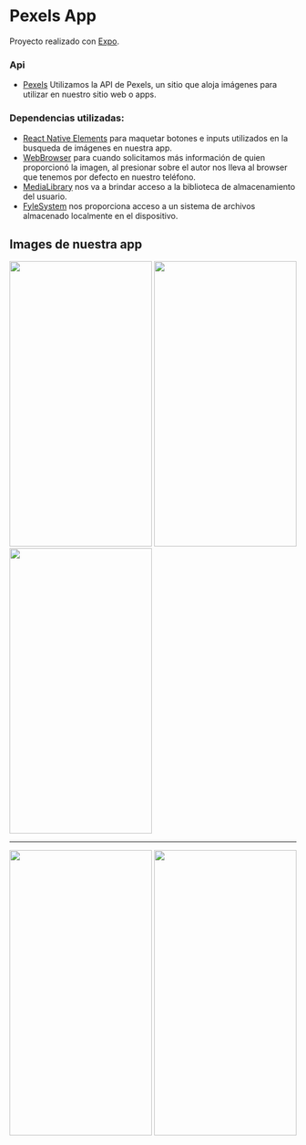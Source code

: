 
# **Pexels App**

Proyecto realizado con [Expo](https://docs.expo.dev/).

### Api
* [Pexels](https://www.pexels.com/es-es/api/documentation/)
Utilizamos la API de Pexels, un sitio que aloja imágenes para utilizar en nuestro sitio web o apps.

### Dependencias utilizadas:

* [React Native Elements](https://reactnativeelements.com/) para maquetar botones e inputs utilizados en la busqueda de imágenes en nuestra app.
* [WebBrowser](https://docs.expo.dev/versions/latest/sdk/webbrowser/) para cuando solicitamos más información de quien proporcionó la imagen, al presionar sobre el autor nos lleva al browser que tenemos por defecto en nuestro teléfono.
* [MediaLibrary](https://docs.expo.dev/versions/latest/sdk/media-library/) nos va a brindar acceso a la biblioteca de almacenamiento del usuario.
* [FyleSystem](https://docs.expo.dev/versions/latest/sdk/filesystem/) nos proporciona acceso a un sistema de archivos almacenado localmente en el dispositivo.



## Images de nuestra app

<image src='img/pexel1.jpeg' width='250px' height='500px'> <image src='img/pexel2.jpeg' width='250px' height='500px'> <image src='img/pexel3.jpeg' width='250px' height='500px'>
<hr/>
<image src='img/pexel4.jpeg' width='250px' height='500px'> <image src='img/pexel5.jpeg' width='250px' height='500px'>
